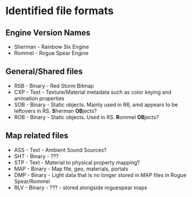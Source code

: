 # Identified file formats

## Engine Version Names

- Sherman - Rainbow Six Engine
- Rommel - Rogue Spear Engine

## General/Shared files

- RSB - Binary - Red Storm Bitmap
- CXP - Text - Texture/Material metadata such as color keying and animation properties
- SOB - Binary - Static objects. Mainly used in R6, amd appears to be leftovers in RS. **S**herman **OB**jects?
- ROB - Binary - Static objects. Used in RS. **R**ommel **OB**jects?

## Map related files

- ASS - Text - Ambient Sound Sources?
- SHT - Binary - ???
- STP - Text - Material to physical property mapping?
- MAP - Binary - Map file, geo, materials, portals
- DMP - Binary - Light data that is no longer stored in MAP files in Rogue Spear/Rommel
- RLV - Binary - ??? - stored alongside roguespear maps
